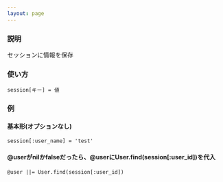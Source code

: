 ```yaml
---
layout: page
---
```

### 説明
セッションに情報を保存

### 使い方
    session[キー] = 値

### 例
#### 基本形(オプションなし)
    session[:user_name] = 'test'

#### @userがnilかfalseだったら、@userにUser.find(session[:user_id])を代入
    @user ||= User.find(session[:user_id])